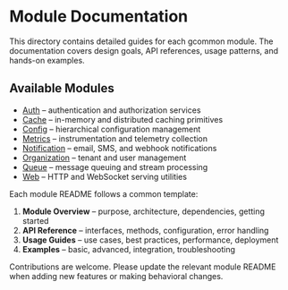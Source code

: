 <!-- file: docs/modules/README.md -->
<!-- version: 1.1.0 -->
<!-- guid: 643e580d-453d-4365-864c-30388bc340b9 -->

# Module Documentation

This directory contains detailed guides for each gcommon module. The documentation covers design goals, API references, usage patterns, and hands-on examples.

## Available Modules

- [Auth](auth/README.md) – authentication and authorization services
- [Cache](cache/README.md) – in-memory and distributed caching primitives
- [Config](config/README.md) – hierarchical configuration management
- [Metrics](metrics/README.md) – instrumentation and telemetry collection
- [Notification](notification/README.md) – email, SMS, and webhook notifications
- [Organization](organization/README.md) – tenant and user management
- [Queue](queue/README.md) – message queuing and stream processing
- [Web](web/README.md) – HTTP and WebSocket serving utilities

Each module README follows a common template:

1. **Module Overview** – purpose, architecture, dependencies, getting started
2. **API Reference** – interfaces, methods, configuration, error handling
3. **Usage Guides** – use cases, best practices, performance, deployment
4. **Examples** – basic, advanced, integration, troubleshooting

Contributions are welcome. Please update the relevant module README when adding new features or making behavioral changes.
